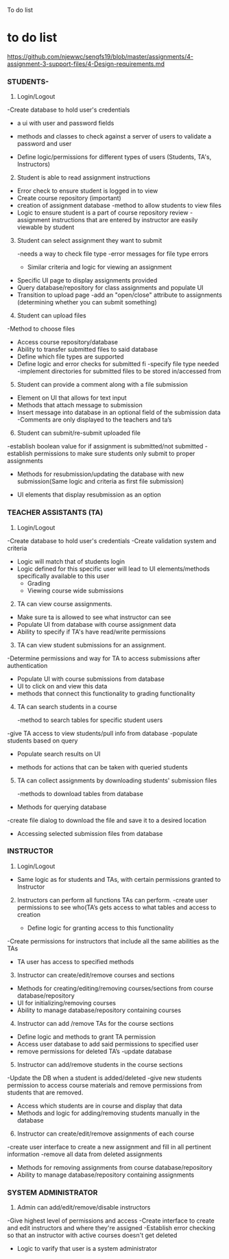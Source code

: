 
To do list

# to do list
https://github.com/njewwc/sengfs19/blob/master/assignments/4-assignment-3-support-files/4-Design-requirements.md

### STUDENTS- 
1. Login/Logout

  
   
  -Create database to hold user's credentials
  -  a ui with user and password fields
   - methods and classes to check against a server of users to validate a password and user

   - Define logic/permissions for different types of users (Students, TA's, Instructors)
 
		    
2. Student is able to read assignment instructions
	
	
	

- Error check to ensure student is logged in to view
- Create course repository (important)
- creation of assignment database
-method to allow students to view files
- Logic to ensure student is a part of course repository review
-assignment instructions that are entered by instructor are easily viewable by student

  
3. Student can select assignment they want to submit
  
  	-needs a way to check file type 
	-error messages for file type errors
	- Similar criteria and logic for viewing an assignment 
- Specific UI page to display assignments provided
- Query database/repository for class assignments and populate UI
- Transition to upload page
-add an "open/close" attribute to assignments (determining whether you can submit something)


4. Student can upload files 

  	
	
-Method to choose files
- Access course repository/database
- Ability to transfer submitted files to said database
- Define which file types are supported
- Define logic and error checks for submitted fi
-specify file type needed
-implement directories for submitted files to be stored in/accessed from


5. Student can provide a comment along with a file submission
  
  	


- Element on UI that allows for text input
- Methods that attach message to submission
- Insert message into database in an optional field of the submission data
-Comments are only displayed to the teachers and ta’s



  
6. Student can submit/re-submit uploaded file 

	

-establish boolean value for if assignment is submitted/not submitted
-establish permissions to make sure students only submit to proper assignments
- Methods for resubmission/updating the database with new submission(Same logic and criteria as first file submission)

- UI elements that display resubmission as an option


 
### TEACHER ASSISTANTS (TA)
1. Login/Logout

	

-Create database to hold user's credentials
-Create validation system and criteria
- Logic will match that of students login
- Logic defined for this specific user will lead to UI elements/methods specifically available to this user
	- Grading
	- Viewing course wide submissions


2. TA can view course assignments.
 
 
	

- Make sure ta is allowed to see what instructor can see
- Populate UI from database with course assignment data
- Ability to specify if TA's have read/write permissions
 
 
3. TA can view student submissions for an assignment.
	
	

-Determine permissions and way for TA to access submissions after authentication
- Populate UI with course submissions from database
- UI to click on and view this data
- methods that connect this functionality to grading functionality

4. TA can search students in a course

	-method to search tables for specific student users 

-give TA access to view students/pull info from database
-populate students based on query
- Populate search results on UI

- methods for actions that can be taken with queried students

	
 
5. TA can collect assignments by downloading students' submission files

	-methods to download tables from database
 
- Methods for querying database

-create file dialog to download the file and save it to a desired location

- Accessing selected submission files from database



	
  

### INSTRUCTOR
1. Login/Logout



 
- Same logic as for students and TAs, with certain permissions granted to Instructor


2. Instructors can perform all functions TAs can perform.
	-create user permissions to see who(TA’s gets access to what tables and access to creation

	- Define logic for granting access to this functionality 

-Create permissions for instructors that include all the same abilities as the TAs

- TA user has access to specified methods
	
	 
3. Instructor can create/edit/remove courses and sections
	 
 
- Methods for creating/editing/removing courses/sections from course database/repository
- UI for initializing/removing courses
- Ability to manage database/repository containing courses
	 
4. Instructor can add /remove TAs for the course sections
	  

- Define logic and methods to grant TA permission
- Access user database to add said permissions to specified user
- remove permissions for deleted TA’s
-update database

	  
5. Instructor can add/remove students in the course sections
	  
-Update the DB when a student is added/deleted
-give new students permission to access course materials and remove permissions from students that are removed.
- Access which students are in course and display that data
- Methods and logic for adding/removing students manually in the database
6. Instructor can create/edit/remove assignments of each course
	 
	
-create user interface to create a new assignment and fill in all pertinent information
-remove all data from deleted assignments
- Methods for removing assignments from course database/repository
- Ability to manage database/repository containing assignments

### SYSTEM ADMINISTRATOR
1. Admin can add/edit/remove/disable instructors

	
-Give highest level of permissions and access
-Create interface to create and edit instructors and where they're assigned
-Establish error checking so that an instructor with active courses doesn't get deleted
- Logic to varify that user is a system administrator 
 
 
